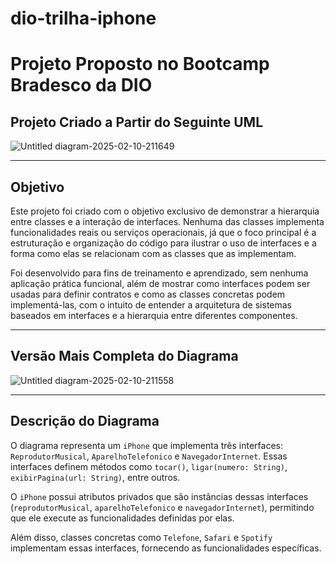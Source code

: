 # dio-trilha-iphone
# Projeto Proposto no Bootcamp Bradesco da DIO

## Projeto Criado a Partir do Seguinte UML

![Untitled diagram-2025-02-10-211649](https://github.com/user-attachments/assets/a735cd99-b857-4d0d-9028-a193ffd9d06d)

---

## Objetivo

Este projeto foi criado com o objetivo exclusivo de demonstrar a hierarquia entre classes e a interação de interfaces. Nenhuma das classes implementa funcionalidades reais ou serviços operacionais, já que o foco principal é a estruturação e organização do código para ilustrar o uso de interfaces e a forma como elas se relacionam com as classes que as implementam.

Foi desenvolvido para fins de treinamento e aprendizado, sem nenhuma aplicação prática funcional, além de mostrar como interfaces podem ser usadas para definir contratos e como as classes concretas podem implementá-las, com o intuito de entender a arquitetura de sistemas baseados em interfaces e a hierarquia entre diferentes componentes.

---

## Versão Mais Completa do Diagrama

![Untitled diagram-2025-02-10-211558](https://github.com/user-attachments/assets/add05b66-838d-4b09-97fc-617cf4763e58)

---

## Descrição do Diagrama

O diagrama representa um `iPhone` que implementa três interfaces: `ReprodutorMusical`, `AparelhoTelefonico` e `NavegadorInternet`. Essas interfaces definem métodos como `tocar()`, `ligar(numero: String)`, `exibirPagina(url: String)`, entre outros. 

O `iPhone` possui atributos privados que são instâncias dessas interfaces (`reprodutorMusical`, `aparelhoTelefonico` e `navegadorInternet`), permitindo que ele execute as funcionalidades definidas por elas. 

Além disso, classes concretas como `Telefone`, `Safari` e `Spotify` implementam essas interfaces, fornecendo as funcionalidades específicas.

